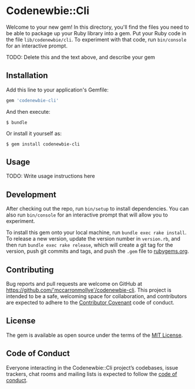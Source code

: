 # Codenewbie::Cli

Welcome to your new gem! In this directory, you'll find the files you need to be able to package up your Ruby library into a gem. Put your Ruby code in the file `lib/codenewbie/cli`. To experiment with that code, run `bin/console` for an interactive prompt.

TODO: Delete this and the text above, and describe your gem

## Installation

Add this line to your application's Gemfile:

```ruby
gem 'codenewbie-cli'
```

And then execute:

    $ bundle

Or install it yourself as:

    $ gem install codenewbie-cli

## Usage

TODO: Write usage instructions here

## Development

After checking out the repo, run `bin/setup` to install dependencies. You can also run `bin/console` for an interactive prompt that will allow you to experiment.

To install this gem onto your local machine, run `bundle exec rake install`. To release a new version, update the version number in `version.rb`, and then run `bundle exec rake release`, which will create a git tag for the version, push git commits and tags, and push the `.gem` file to [rubygems.org](https://rubygems.org).

## Contributing

Bug reports and pull requests are welcome on GitHub at https://github.com/'mccarronmollye'/codenewbie-cli. This project is intended to be a safe, welcoming space for collaboration, and contributors are expected to adhere to the [Contributor Covenant](http://contributor-covenant.org) code of conduct.

## License

The gem is available as open source under the terms of the [MIT License](https://opensource.org/licenses/MIT).

## Code of Conduct

Everyone interacting in the Codenewbie::Cli project’s codebases, issue trackers, chat rooms and mailing lists is expected to follow the [code of conduct](https://github.com/'mccarronmollye'/codenewbie-cli/blob/master/CODE_OF_CONDUCT.md).
